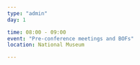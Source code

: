 ```yaml
---
type: "admin"
day: 1

time: 08:00 - 09:00
event: "Pre-conference meetings and BOFs"
location: National Museum

---
```

